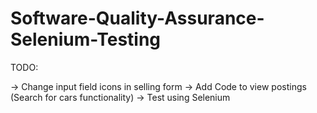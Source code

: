# Software-Quality-Assurance-Selenium-Testing
TODO:

-> Change input field icons in selling form
-> Add Code to view postings (Search for cars functionality)
-> Test using Selenium 
